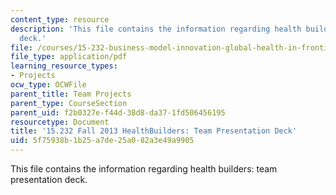 ```yaml
---
content_type: resource
description: 'This file contains the information regarding health builders: team presentation
  deck.'
file: /courses/15-232-business-model-innovation-global-health-in-frontier-markets-fall-2013/5f75938b1b25a7de25a082a3e49a9905_MIT15_232F13_t4_presentatn.pdf
file_type: application/pdf
learning_resource_types:
- Projects
ocw_type: OCWFile
parent_title: Team Projects
parent_type: CourseSection
parent_uid: f2b0327e-f44d-38d8-da37-1fd506456195
resourcetype: Document
title: '15.232 Fall 2013 HealthBuilders: Team Presentation Deck'
uid: 5f75938b-1b25-a7de-25a0-82a3e49a9905
---
```

This file contains the information regarding health builders: team presentation deck.